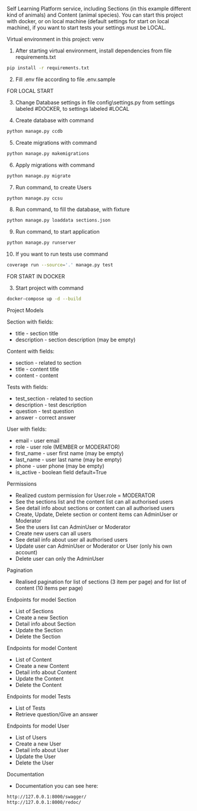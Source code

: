 Self Learning Platform service, including Sections (in this example different kind of animals) and Content (animal
species). You can start this project with docker, or on local machine (default settings for start on local machine),
if you want to start tests your settings must be LOCAL.

Virtual environment in this project: venv

1) After starting virtual environment, install dependencies from file requirements.txt

```bash
pip install -r requirements.txt

```

2) Fill .env file according to file .env.sample

FOR LOCAL START

3) Change Database settings in file config\settings.py from settings labeled #DOCKER, to settings labeled #LOCAL

4) Create database with command

```bash
python manage.py ccdb
```

5) Create migrations with command

```bash
python manage.py makemigrations
```

6) Apply migrations with command

```bash
python manage.py migrate
```

7) Run command, to create Users

```bash
python manage.py ccsu
```

8) Run command, to fill the database, with fixture

```bash
python manage.py loaddata sections.json
```

9) Run command, to start application

```bash
python manage.py runserver 
```

10) If you want to run tests use command

```bash
coverage run --source='.' manage.py test 
```

FOR START IN DOCKER

3) Start project with command

```bash
docker-compose up -d --build
```

Project Models

Section with fields:

- title - section title
- description - section description (may be empty)

Content with fields:

- section - related to section
- title - content title
- content - content

Tests with fields:

- test_section - related to section
- description - test description
- question - test question
- answer - correct answer

User with fields:

- email - user email
- role - user role (MEMBER or MODERATOR)
- first_name - user first name (may be empty)
- last_name - user last name (may be empty)
- phone - user phone (may be empty)
- is_active - boolean field default=True

Permissions

- Realized custom permission for User.role = MODERATOR
- See the sections list and the content list can all authorised users
- See detail info about sections or content can all authorised users
- Create, Update, Delete section or content items can AdminUser or Moderator
- See the users list can AdminUser or Moderator
- Create new users can all users
- See detail info about user all authorised users
- Update user can AdminUser or Moderator or User (only his own account)
- Delete user can only the AdminUser

Pagination

- Realised pagination for list of sections (3 item per page) and for list of content (10 items per page)

Endpoints for model Section

- List of Sections
- Create a new Section
- Detail info about Section
- Update the Section
- Delete the Section

Endpoints for model Сontent

- List of Сontent
- Create a new Сontent
- Detail info about Сontent
- Update the Сontent
- Delete the Сontent

Endpoints for model Tests

- List of Tests
- Retrieve question/Give an answer

Endpoints for model User

- List of Users
- Create a new User
- Detail info about User
- Update the User
- Delete the User

Documentation

- Documentation you can see here:

```bash
http://127.0.0.1:8000/swagger/
http://127.0.0.1:8000/redoc/
```
